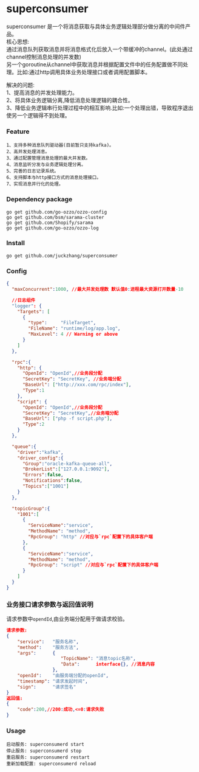 # superconsumer
superconsumer 是一个将消息获取与具体业务逻辑处理部分做分离的中间件产品。</br>
核心思想:</br>
通过消息队列获取消息并将消息格式化后放入一个带缓冲的channel。(此处通过channel控制消息处理的并发数)</br>
另一个goroutine从channel中获取消息并根据配置文件中的任务配置做不同处理。比如:通过http调用具体业务处理接口或者调用配置脚本。</br>

解决的问题:</br>
    1、提高消息的并发处理能力。</br>
    2、将具体业务逻辑分离,降低消息处理逻辑的耦合性。</br>
    3、降低业务逻辑串行处理过程中的相互影响.比如:一个处理出错，导致程序退出使另一个逻辑得不到处理。</br>

### Feature
```
1、支持多种消息队列驱动器(目前暂只支持kafka)。
2、高并发处理消息。
3、通过配置管理消息处理的最大并发数。
4、消息监听分发与业务逻辑处理分离。
5、完善的日志记录系统。
6、支持脚本与http接口方式的消息处理接口。
7、实现消息并行化的处理。
```
### Dependency package
```
go get github.com/go-ozzo/ozzo-config
go get github.com/bsm/sarama-cluster
go get github.com/Shopify/sarama
go get github.com/go-ozzo/ozzo-log
```
### Install
```
go get github.com/juckzhang/superconsumer

```

### Config
```json
{
  "maxConcurrent":1000, //最大并发处理数 默认值0:进程最大资源打开数量-10

  //日志组件
  "logger": {
    "Targets": [
      {
        "type":     "FileTarget",
        "FileName": "runtime/log/app.log",
        "MaxLevel": 4 // Warning or above
      }
    ]
  },

  "rpc":{
    "http": {
      "OpenId": "OpenId",//业务段分配
      "SecretKey": "SecretKey", //业务端分配
      "BaseUrl": ["http://xxx.com/rpc/index"],
      "Type":1
    },
    "script": {
      "OpenId": "OpenId",//业务段分配
      "SecretKey": "SecretKey",//业务端分配
      "BaseUrl": ["php -f script.php"],
      "Type":2
    }
  },

  "queue":{
    "driver":"kafka",
    "driver_config":{
      "Group":"oracle-kafka-queue-all",
      "BrokerList":["127.0.0.1:9092"],
      "Errors":false,
      "Notifications":false,
      "Topics":["1001"]
    }
  },

  "topicGroup":{
    "1001":[
      {
        "ServiceName":"service",
        "MethodName": "method",
        "RpcGroup": "http" //对应与`rpc`配置下的具体客户端
      },
      {
        "ServiceName":"service",
        "MethodName": "method",
        "RpcGroup": "script" //对应与`rpc`配置下的具体客户端
      }
    ]
  }
}
```

### 业务接口请求参数与返回值说明
请求参数中`opendId`,由业务端分配用于做请求校验。
```json
请求参数:
{
    "service":   "服务名称",
    "method":    "服务方法",
    "args":      {
                    "TopicName": "消息topic名称",
                    "Data":      interface{}, //消息内容
                 },
    "openId":    "由服务端分配的openId",
    "timestamp": "请求发起时间",
    "sign":      "请求签名"
}
返回值:
{
    "code":200,//200:成功,<=0:请求失败
}
```


### Usage
```
启动服务: superconsumerd start
停止服务: superconsumerd stop
重启服务: superconsumerd restart
重新加载配置: superconsumerd reload
```